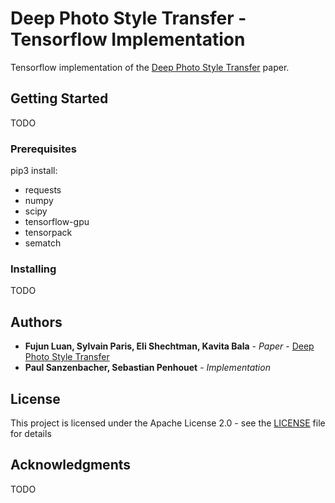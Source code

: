 # Deep Photo Style Transfer - Tensorflow Implementation

Tensorflow implementation of the [Deep Photo Style Transfer](https://arxiv.org/abs/1703.07511) paper.

## Getting Started

TODO

### Prerequisites

pip3 install:
- requests
- numpy
- scipy
- tensorflow-gpu
- tensorpack
- sematch

### Installing

TODO

## Authors

* **Fujun Luan, Sylvain Paris, Eli Shechtman, Kavita Bala** - *Paper* -  [Deep Photo Style Transfer](https://arxiv.org/abs/1703.07511)
* **Paul Sanzenbacher, Sebastian Penhouet** - *Implementation*

## License

This project is licensed under the Apache License 2.0 - see the [LICENSE](LICENSE) file for details

## Acknowledgments

TODO
